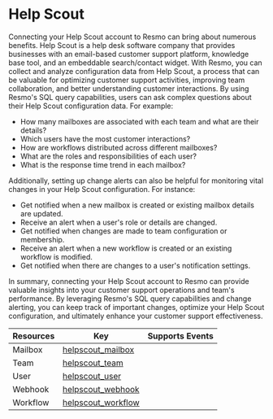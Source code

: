 Help Scout
==========
Connecting your Help Scout account to Resmo can bring about numerous benefits. Help Scout is a help desk software company that provides businesses with an email-based customer support platform, knowledge base tool, and an embeddable search/contact widget. With Resmo, you can collect and analyze configuration data from Help Scout, a process that can be valuable for optimizing customer support activities, improving team collaboration, and better understanding customer interactions.
By using Resmo's SQL query capabilities, users can ask complex questions about their Help Scout configuration data. For example:

* How many mailboxes are associated with each team and what are their details?
* Which users have the most customer interactions?
* How are workflows distributed across different mailboxes?
* What are the roles and responsibilities of each user?
* What is the response time trend in each mailbox?

Additionally, setting up change alerts can also be helpful for monitoring vital changes in your Help Scout configuration. For instance:
* Get notified when a new mailbox is created or existing mailbox details are updated.
* Receive an alert when a user's role or details are changed.
* Get notified when changes are made to team configuration or membership.
* Receive an alert when a new workflow is created or an existing workflow is modified.
* Get notified when there are changes to a user's notification settings.

In summary, connecting your Help Scout account to Resmo can provide valuable insights into your customer support operations and team's performance. By leveraging Resmo's SQL query capabilities and change alerting, you can keep track of important changes, optimize your Help Scout configuration, and ultimately enhance your customer support effectiveness.

| **Resources** | **Key**                                       | **Supports Events** |
| ------------- | --------------------------------------------- | ------------------- |
| Mailbox       | [helpscout\_mailbox](helpscout\_mailbox.md)   |                     |
| Team          | [helpscout\_team](helpscout\_team.md)         |                     |
| User          | [helpscout\_user](helpscout\_user.md)         |                     |
| Webhook       | [helpscout\_webhook](helpscout\_webhook.md)   |                     |
| Workflow      | [helpscout\_workflow](helpscout\_workflow.md) |                     |

